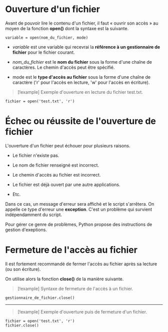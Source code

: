 # Ouverture d'un fichier

Avant de pouvoir lire le contenu d'un fichier, il faut « ouvrir son accès » au moyen de la fonction **open()** dont la syntaxe est la suivante.

```
variable = open(nom_du_fichier, mode)
```

- *variable* est une variable qui recevrai la **référence à un gestionnaire de fichier** pour le fichier courant.

- *nom_du_fichier* est le **nom du fichier** sous la forme d'une chaîne de caractères.
  Le chemin d'accès peut être spécifié.

- mode est le **type d'accès au fichier** sous la forme d'une chaîne de caractère ('r' pour l'accès en lecture, 'w' pour l'accès en écriture).

>[!example] Exemple d'ouverture en lecture du fichier test.txt.
```
fichier = open('test.txt', 'r')
```

# Échec ou réussite de l'ouverture de fichier

L'ouverture d'un fichier peut échouer pour plusieurs raisons.

- Le fichier n'existe pas.

- Le nom de fichier renseigné est incorrect.

- Le chemin d'accès au fichier est incorrect.

- Le fichier est déjà ouvert par une autre applications.

- Etc.

Dans ce cas, un message d'erreur sera affiché et le script s'arrêtera. On appelle ce type d'erreur une **exception**. C'est un problème qui survient indépendamment du script.

Pour gérer ce genre de problèmes, Python propose des instructions de gestion d'exeptions.


# Fermeture de l'accès au fichier

Il est fortement recommandé de fermer l'accès au fichier après sa lecture (ou son écriture).

On utilise alors la fonction **close()** de la manière suivante.

>[!example] Syntaxe de fermeture de l'accès à un fichier.
```
gestionnaire_de_fichier.close()
```

________

>[!example] Exemple d'ouverture puis de fermeture d'un fichier.
```
fichier = open('test.txt', 'r')
fichier.close()
```

